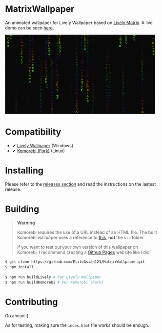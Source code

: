 # MatrixWallpaper
An animated wallpaper for Lively Wallpaper based on [Lively Matrix](https://github.com/bad1dea/lively_matrix). A live demo can be seen [here](https://eliteasian123.github.io/MatrixWallpaper/src/).

![Preview](./src_lively/preview.gif)

# Compatibility
- ✔ [Lively Wallpaper](https://github.com/rocksdanister/lively) (Windows)
- ✔ [Komorebi (Fork)](https://github.com/Komorebi-Fork/komorebi) (Linux)

# Installing
Please refer to the [releases section](https://github.com/EliteAsian123/MatrixWallpaper/releases/) and read the instructions on the lastest release.

# Building
> **Warning**
>
> Komorebi requires the use of a URL instead of an HTML file. The built Komorebi wallpaper uses a reference to
> [this](https://eliteasian123.github.io/MatrixWallpaper/src/), **not** the `src` folder.
>
> If you want to test out your own version of this wallpaper on Komorebi, I recommend creating a [Github Pages](https://pages.github.com/) website like I did.

```bash
$ git clone https://github.com/EliteAsian123/MatrixWallpaper.git
$ npm install

$ npm run buildLively # For Lively Wallpaper
$ npm run buildKomorebi # For Komorebi (Fork)
```

# Contributing
Go ahead :)

As for testing, making sure the `index.html` file works should be enough.
